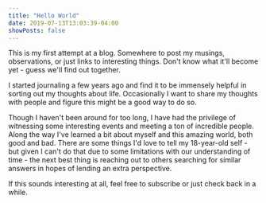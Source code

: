 ```yaml
---
title: "Hello World"
date: 2019-07-13T13:03:39-04:00
showPosts: false
---
```


This is my first attempt at a blog. Somewhere to post my musings, observations, or just links to interesting things. Don't know what it'll become yet - guess we'll find out together.

I started journaling a few years ago and find it to be immensely helpful in sorting out my thoughts about life. Occasionally I want to share my thoughts with people and figure this might be a good way to do so. 

Though I haven't been around for too long, I have had the privilege of witnessing some interesting events and meeting a ton of incredible people. Along the way I've learned a bit about myself and this amazing world, both good and bad. There are some things I'd love to tell my 18-year-old self - but given I can't do that due to some limitations with our understanding of time - the next best thing is reaching out to others searching for similar answers in hopes of lending an extra perspective. 

If this sounds interesting at all, feel free to subscribe or just check back in a while. 